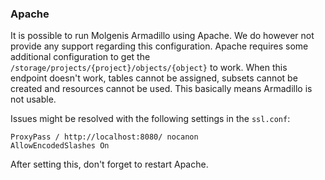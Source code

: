### Apache
It is possible to run Molgenis Armadillo using Apache. We do however not provide any support regarding this configuration. Apache requires some additional configuration to get the `/storage/projects/{project}/objects/{object}` to work. When this endpoint doesn't work, tables cannot be assigned, subsets cannot be created and resources cannot be used. This basically means Armadillo is not usable. 

Issues might be resolved with the following settings in the `ssl.conf`:
```
ProxyPass / http://localhost:8080/ nocanon
AllowEncodedSlashes On
```
After setting this, don't forget to restart Apache. 